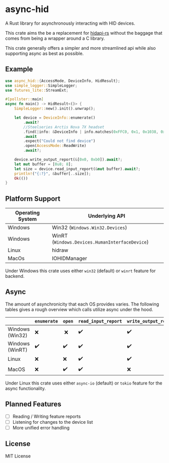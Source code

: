 # async-hid
A Rust library for asynchronously interacting with HID devices. 

This crate aims the be a replacement for [hidapi-rs](https://github.com/ruabmbua/hidapi-rs) without the baggage that comes from being a wrapper around a C library.

This crate generally offers a simpler and more streamlined api while also supporting async as best as possible. 

## Example

```rust
use async_hid::{AccessMode, DeviceInfo, HidResult};
use simple_logger::SimpleLogger;
use futures_lite::StreamExt;

#[pollster::main]
async fn main() -> HidResult<()> {
    SimpleLogger::new().init().unwrap();

    let device = DeviceInfo::enumerate()
        .await?
        //Steelseries Arctis Nova 7X headset
        .find(|info: &DeviceInfo | info.matches(0xFFC0, 0x1, 0x1038, 0x2206))
        .await
        .expect("Could not find device")
        .open(AccessMode::ReadWrite)
        .await?;

    device.write_output_report(&[0x0, 0xb0]).await?;
    let mut buffer = [0u8; 8];
    let size = device.read_input_report(&mut buffer).await?;
    println!("{:?}", &buffer[..size]);
    Ok(())
}
```


## Platform Support

| Operating System | Underlying API                                 |
|------------------|------------------------------------------------|
| Windows          | Win32 (`Windows.Win32.Devices`)                |
| Windows          | WinRT (`Windows.Devices.HumanInterfaceDevice`) |
| Linux            | hidraw                                         |
| MacOs            | IOHIDManager                                   |

Under Windows this crate uses either `win32` (default) or `winrt` feature for backend.


## Async
The amount of asynchronicity that each OS provides varies. The following tables gives a rough overview which calls utilize async under the hood.

|                 | `enumerate`  | `open` | `read_input_report` | `write_output_report` |
|-----------------|--------------|--------|---------------------|-----------------------|
| Windows (Win32) | ❌️           | ️️ ❌️    | ✔️                  | ✔️                    |
| Windows (WinRT) | ✔️           | ✔️     | ✔️                  | ✔️                    |
| Linux           | ❌            | ❌      | ✔️                  | ✔️                    |
| MacOS           | ❌            | ✔️     | ✔️                  | ❌                     |

Under Linux this crate uses either `async-io` (default) or `tokio` feature for the async functionality.

## Planned Features
- [ ] Reading / Writing feature reports
- [ ] Listening for changes to the device list
- [ ] More unified error handling

## License
MIT License